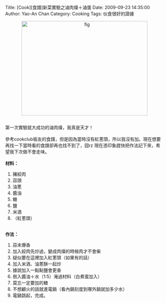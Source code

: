 Title: [Cook][食譜]新菜實驗之滷肉燥＋滷蛋
Date: 2009-09-23 14:35:00
Author: Yao-An Chan
Category: Cooking
Tags: 伙食很好的證據


<div class='post'>
<a onblur="try {parent.deselectBloggerImageGracefully();} catch(e) {}" href="http://1.bp.blogspot.com/_mvtDPM7iODU/SrqVSevbFJI/AAAAAAAAE1A/7TYCst_0QiU/s1600-h/DSC00427.JPG"><img style="margin: 0px auto 10px; display: block; text-align: center; cursor: pointer; width: 400px; height: 300px;" src="http://1.bp.blogspot.com/_mvtDPM7iODU/SrqVSevbFJI/AAAAAAAAE1A/7TYCst_0QiU/s400/DSC00427.JPG" alt="fig" id="BLOGGER_PHOTO_ID_5384780449197003922" border="0" /></a><br />第一次實驗就大成功的滷肉燥，我真是天才！<br /><br />參考cookclub板友的食譜，但是因為當時沒有紅蔥頭，所以我沒有加。現在想要再找一下當時看的食譜卻再也找不到了，囧rz 現在憑印象趕快把作法記下來，希望我下次做不會走味。<br /><br /><span style="font-weight: bold;">材料：</span><br /><ol><li>豬絞肉</li><li>蒜頭</li><li>油蔥</li><li>醬油</li><li>糖</li><li>鹽<br /></li><li>米酒</li><li>（紅蔥頭）<br /></li></ol><br /><span style="font-weight: bold;">作法：<br /></span><ol><li>蒜末爆香<br /></li><li>加入絞肉先炒過，變成肉燥的時候肉才不會柴</li><li>疑似要在這裡加入紅蔥頭（如果有的話）</li><li>加入米酒、油蔥酥一起炒</li><li>據說加入一點點鹽會更香<br /></li><li>倒入醬油＋水（1:5）淹過材料（白煮蛋加入）</li><li>莫忘一定要加的糖</li><li>不想顧火的話就進電鍋（看內鍋刻度到哪外鍋就加多少水）</li><li>電鍋跳起，完成。<br /></li></ol></div>
